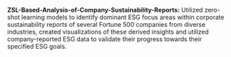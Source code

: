 **ZSL-Based-Analysis-of-Company-Sustainability-Reports:** Utilized zero-shot learning models to identify dominant ESG focus areas within corporate sustainability reports of several Fortune 500 companies from diverse industries, created visualizations of these derived insights  and utilized company-reported ESG data to validate their progress towards their specified ESG goals. 
